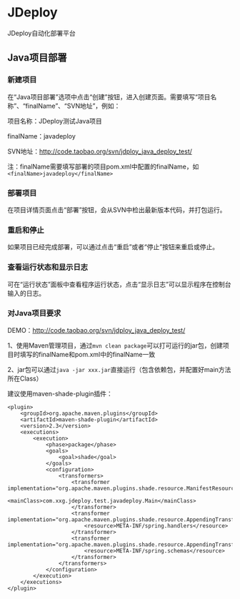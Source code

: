 # JDeploy
JDeploy自动化部署平台

## Java项目部署
### 新建项目
在“Java项目部署”选项中点击“创建”按钮，进入创建页面。需要填写“项目名称”、“finalName”、“SVN地址”，例如：

项目名称：JDeploy测试Java项目

finalName：javadeploy

SVN地址：http://code.taobao.org/svn/jdploy_java_deploy_test/

注：finalName需要填写部署的项目pom.xml中配置的finalName，如`<finalName>javadeploy</finalName>`


### 部署项目
在项目详情页面点击“部署”按钮，会从SVN中检出最新版本代码，并打包运行。

### 重启和停止
如果项目已经完成部署，可以通过点击“重启”或者“停止”按钮来重启或停止。

### 查看运行状态和显示日志
可在“运行状态”面板中查看程序运行状态，点击“显示日志”可以显示程序在控制台输入的日志。

### 对Java项目要求
DEMO：http://code.taobao.org/svn/jdploy_java_deploy_test/

1、使用Maven管理项目，通过`mvn clean package`可以打可运行的jar包，创建项目时填写的finalName和pom.xml中的finalName一致

2、jar包可以通过`java -jar xxx.jar`直接运行（包含依赖包，并配置好main方法所在Class）

建议使用maven-shade-plugin插件：
```
<plugin>
	<groupId>org.apache.maven.plugins</groupId>
	<artifactId>maven-shade-plugin</artifactId>
	<version>2.3</version>
	<executions>
		<execution>
			<phase>package</phase>
			<goals>
				<goal>shade</goal>
			</goals>
			<configuration>
				<transformers>
					<transformer implementation="org.apache.maven.plugins.shade.resource.ManifestResourceTransformer">
						<mainClass>com.xxg.jdeploy.test.javadeploy.Main</mainClass>
					</transformer>
					<transformer implementation="org.apache.maven.plugins.shade.resource.AppendingTransformer">
						<resource>META-INF/spring.handlers</resource>
					</transformer>
					<transformer implementation="org.apache.maven.plugins.shade.resource.AppendingTransformer">
						<resource>META-INF/spring.schemas</resource>
					</transformer>
				</transformers>
			</configuration>
		</execution>
	</executions>
</plugin>
```
